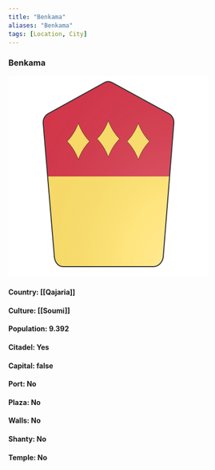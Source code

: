```yaml
---
title: "Benkama"
aliases: "Benkama"
tags: [Location, City]
---
```

### Benkama
![](attachment/8565d55e123268d38804edbf58a6b841.svg)

#### Country: [[Qajaria]]

#### Culture: [[Soumi]]

#### Population: 9.392

#### Citadel: Yes

#### Capital: false

#### Port: No

#### Plaza: No

#### Walls: No

#### Shanty: No

#### Temple: No

